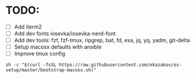 
# TODO:
- [ ] Add iterm2
- [ ] Add dev fonts iosevka/iosevka-nerd-font
- [ ] Add dev tools: fzf, fzf-tmux, ripgrep, bat, fd, exa, jq, yq, yadm, git-delta
- [ ] Setup macosx defaults with ansible
- [ ] Improve tmux config
```
sh -c "$(curl -fsSL https://raw.githubusercontent.com/ekazakov/os-setup/master/bootstrap-macosx.sh)"
```
